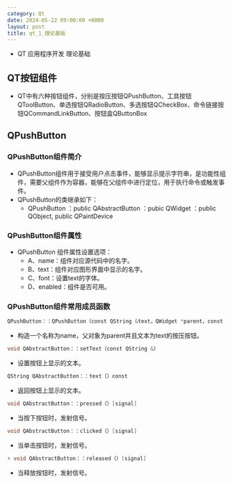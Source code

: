 ```yaml
---
category: Qt
date: 2024-05-22 09:00:00 +0800
layout: post
title: qt_1_理论基础
---
```


+ QT 应用程序开发 理论基础

## QT按钮组件

+ QT中有六种按钮组件，分别是按压按钮QPushButton、工具按钮QToolButton、单选按钮QRadioButton、多选按钮QCheckBox、命令链接按钮QCommandLinkButton、按钮盒QButtonBox

## QPushButton

### QPushButton组件简介

+ QPushButton组件用于接受用户点击事件，能够显示提示字符串，是功能性组件，需要父组件作为容器，能够在父组件中进行定位，用于执行命令或触发事件。
+ QPushButton的类继承如下：
  + QPushButton ：public QAbstractButton ：pubic QWidget ：public QObject, public QPaintDevice

### QPushButton组件属性

+ QPushButton 组件属性设置选项：
  + A、name：组件对应源代码中的名字。
  + B、text：组件对应图形界面中显示的名字。
  + C、font：设置text的字体。
  + D、enabled：组件是否可用。

### QPushButton组件常用成员函数

```cpp
QPushButton：：QPushButton（const QString &text，QWidget *parent，const char *name = 0);
```
+ 构造一个名称为name，父对象为parent并且文本为text的按压按钮。

```cpp
void QAbstractButton：：setText（const QString &）
```
+ 设置按钮上显示的文本。

```cpp
QString QAbstractButton：：text（）const
```
+ 返回按钮上显示的文本。

```cpp
void QAbstractButton：：pressed（）[signal]
```
+ 当按下按钮时，发射信号。

```cpp
void QAbstractButton：：clicked（）[signal]
```
+ 当单击按钮时，发射信号。

```cpp
+ void QAbstractButton：：released（）[signal]
```
+ 当释放按钮时，发射信号。